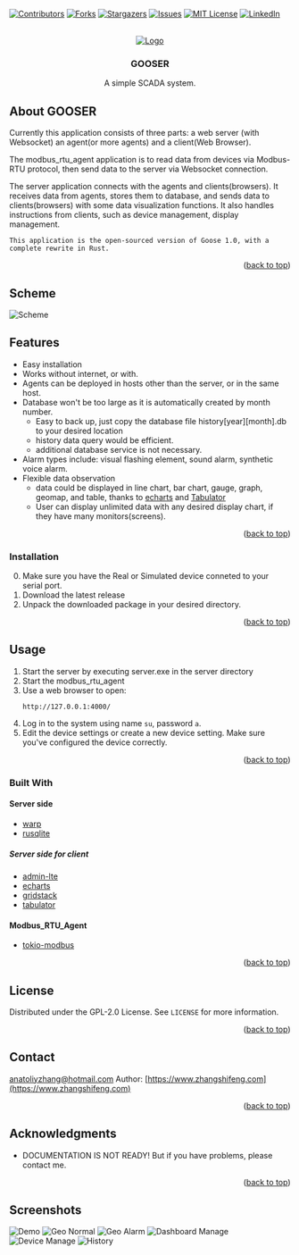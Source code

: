 <!-- Improved compatibility of back to top link: See: https://github.com/othneildrew/Best-README-Template/pull/73 -->
<a name="readme-top"></a>
<!--
*** Thanks for checking out the Best-README-Template. If you have a suggestion
*** that would make this better, please fork the repo and create a pull request
*** or simply open an issue with the tag "enhancement".
*** Don't forget to give the project a star!
*** Thanks again! Now go create something AMAZING! :D
-->



<!-- PROJECT SHIELDS -->
<!--
*** I'm using markdown "reference style" links for readability.
*** Reference links are enclosed in brackets [ ] instead of parentheses ( ).
*** See the bottom of this document for the declaration of the reference variables
*** for contributors-url, forks-url, etc. This is an optional, concise syntax you may use.
*** https://www.markdownguide.org/basic-syntax/#reference-style-links
-->
[![Contributors][contributors-shield]][contributors-url]
[![Forks][forks-shield]][forks-url]
[![Stargazers][stars-shield]][stars-url]
[![Issues][issues-shield]][issues-url]
[![MIT License][license-shield]][license-url]
[![LinkedIn][linkedin-shield]][linkedin-url]



<!-- PROJECT LOGO -->
<br />
<div align="center">
  <a href="https://github.com/anatoliyzhang/gooser">
    <img src="https://github.com/anatoliyzhang/gooser/raw/main/server/client/public/img/gooser.png" alt="Logo">
  </a>

<h3 align="center">GOOSER</h3>

  <p align="center">
    A simple SCADA system.
</div>

<!-- ABOUT THE PROJECT -->
## About GOOSER
Currently this application consists of three parts: a web server (with Websocket) an agent(or more agents) and a client(Web Browser).

The modbus_rtu_agent application is to read data from devices via Modbus-RTU protocol, then send data to the server via Websocket connection.

The server application connects with the agents and clients(browsers). It receives data from agents, stores them to database, and sends data to clients(browsers) with some data visualization functions. It also handles instructions from clients, such as device management, display management.

    This application is the open-sourced version of Goose 1.0, with a complete rewrite in Rust.


<p align="right">(<a href="#readme-top">back to top</a>)</p>

## Scheme
<img src="https://github.com/anatoliyzhang/gooser/raw/main/screenshots/gooser-scheme.png" alt="Scheme">


## Features

- Easy installation
- Works without internet, or with.
- Agents can be deployed in hosts other than the server, or in the same host.
- Database won't be too large as it is automatically created by month number.
  - Easy to back up, just copy the database file history[year][month].db to your desired location
  - history data query would be efficient.
  - additional database service is not necessary.
- Alarm types include: visual flashing element, sound alarm, synthetic voice alarm. 
- Flexible data observation
  - data could be displayed in line chart, bar chart, gauge, graph, geomap, and table, thanks to [echarts](https://echarts.apache.org/) and [Tabulator](https://tabulator.info/)
  - User can display unlimited data with any desired display chart, if they have many monitors(screens).


<p align="right">(<a href="#readme-top">back to top</a>)</p>



### Installation

0. Make sure you have the Real or Simulated device conneted to your serial port.
1. Download the latest release
2. Unpack the downloaded package in your desired directory.


<p align="right">(<a href="#readme-top">back to top</a>)</p>

## Usage

1. Start the server by executing server.exe in the server directory
2. Start the modbus_rtu_agent
3. Use a web browser to open:
   ```url
   http://127.0.0.1:4000/
   ```
4. Log in to the system using name `su`, password `a`.
5. Edit the device settings or create a new device setting. Make sure you've configured the device correctly.

<p align="right">(<a href="#readme-top">back to top</a>)</p>





### Built With

#### Server side
* [warp](https://crates.io/crates/warp)
* [rusqlite](https://crates.io/crates/rusqlite)

##### Server side for client
* [admin-lte](https://github.com/ColorlibHQ/AdminLTE)
* [echarts](https://echarts.apache.org/)
* [gridstack](https://github.com/gridstack/gridstack.js)
* [tabulator](https://tabulator.info/)

#### Modbus_RTU_Agent
* [tokio-modbus](https://github.com/slowtec/tokio-modbus)
<p align="right">(<a href="#readme-top">back to top</a>)</p>


<!-- LICENSE -->
## License

Distributed under the GPL-2.0 License. See `LICENSE` for more information.

<p align="right">(<a href="#readme-top">back to top</a>)</p>



<!-- CONTACT -->
## Contact
anatoliyzhang@hotmail.com
Author: [https://www.zhangshifeng.com](https://www.zhangshifeng.com)

<p align="right">(<a href="#readme-top">back to top</a>)</p>



<!-- ACKNOWLEDGMENTS -->
## Acknowledgments

* DOCUMENTATION IS NOT READY!
  But if you have problems, please contact me.


<p align="right">(<a href="#readme-top">back to top</a>)</p>

## Screenshots

<img src="https://github.com/anatoliyzhang/gooser/raw/main/screenshots/dashboard-demo.png" alt="Demo">
<img src="https://github.com/anatoliyzhang/gooser/raw/main/screenshots/dashboard-geo-normal.png" alt="Geo Normal">
<img src="https://github.com/anatoliyzhang/gooser/raw/main/screenshots/dashboard-geo-alarm.png" alt="Geo Alarm">
<img src="https://github.com/anatoliyzhang/gooser/raw/main/screenshots/dashboard-manage.png" alt="Dashboard Manage">
<img src="https://github.com/anatoliyzhang/gooser/raw/main/screenshots/device-manage.png" alt="Device Manage">
<img src="https://github.com/anatoliyzhang/gooser/raw/main/screenshots/history.png" alt="History">

<!-- MARKDOWN LINKS & IMAGES -->
<!-- https://www.markdownguide.org/basic-syntax/#reference-style-links -->
[contributors-shield]: https://img.shields.io/github/contributors/anatoliyzhang/gooser.svg?style=for-the-badge
[contributors-url]: https://github.com/anatoliyzhang/gooser/graphs/contributors
[forks-shield]: https://img.shields.io/github/forks/anatoliyzhang/gooser.svg?style=for-the-badge
[forks-url]: https://github.com/anatoliyzhang/gooser/network/members
[stars-shield]: https://img.shields.io/github/stars/anatoliyzhang/gooser.svg?style=for-the-badge
[stars-url]: https://github.com/anatoliyzhang/gooser/stargazers
[issues-shield]: https://img.shields.io/github/issues/anatoliyzhang/gooser.svg?style=for-the-badge
[issues-url]: https://github.com/anatoliyzhang/gooser/issues
[license-shield]: https://img.shields.io/github/license/anatoliyzhang/gooser.svg?style=for-the-badge
[license-url]: https://github.com/anatoliyzhang/gooser/blob/master/LICENSE.txt
[linkedin-shield]: https://img.shields.io/badge/-LinkedIn-black.svg?style=for-the-badge&logo=linkedin&colorB=555
[linkedin-url]: https://linkedin.com/in/shifeng-zhang-4b856a24
[product-screenshot]: [images/screenshot.png] (https://github.com/anatoliyzhang/gooser/raw/main/screenshots/dashboard-demo.png)
